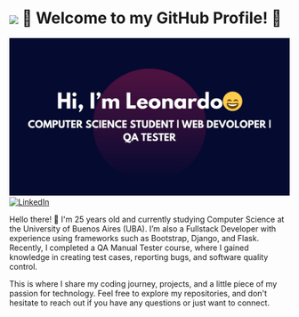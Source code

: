 # <img src="https://media1.giphy.com/media/v1.Y2lkPTc5MGI3NjExaDJsejdhNDR2MXc0c2t1Y3c5NThpaTU1Z2lydDZwbDBlOHR4YndsdSZlcD12MV9pbnRlcm5hbF9naWZfYnlfaWQmY3Q9cw/XfhzPjLDRbGXwAcuiP/giphy.gif" width="100" align="center"/> 🌟 Welcome to my GitHub Profile! 🌟

![Banner de github](banner-github.jpg)
[![LinkedIn](https://img.shields.io/badge/linkedin-%230077B5.svg?style=for-the-badge&logo=linkedin&logoColor=white)](https://www.linkedin.com/in/leonardopalomino23/)

Hello there! 👋 I'm 25 years old and currently studying Computer Science at the University of Buenos Aires (UBA). I’m also a Fullstack Developer with experience using frameworks such as Bootstrap, Django, and Flask. Recently, I completed a QA Manual Tester course, where I gained knowledge in creating test cases, reporting bugs, and software quality control.

This is where I share my coding journey, projects, and a little piece of my passion for technology. Feel free to explore my repositories, and don't hesitate to reach out if you have any questions or just want to connect.

<!--
**Leopq23/Leopq23** is a ✨ _special_ ✨ repository because its `README.md` (this file) appears on your GitHub profile.

Here are some ideas to get you started:

- 🔭 I’m currently working on ...
- 🌱 I’m currently learning ...
- 👯 I’m looking to collaborate on ...
- 🤔 I’m looking for help with ...
- 💬 Ask me about ...
- 📫 How to reach me: ...
- 😄 Pronouns: ...
- ⚡ Fun fact: ...
-->
